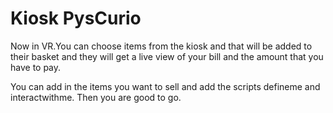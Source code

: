 # Kiosk PysCurio 

Now in VR.You can choose items from the kiosk and that will be added to their basket and they will get a live  view of your bill and the amount that you have to pay. 


You can add in the items you want to sell and add the scripts defineme and interactwithme. Then you are good to go. 
 

